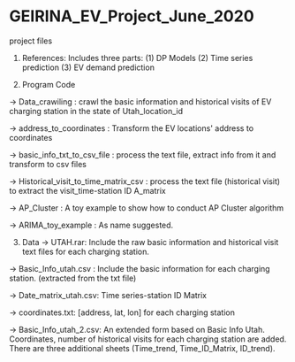 # GEIRINA_EV_Project_June_2020
 project files
1. References:
Includes three parts:
(1) DP Models
(2) Time series prediction
(3) EV demand prediction

2. Program Code

-> Data_crawiling
    : crawl the basic information and historical visits of EV charging station in the state of Utah_location_id

-> address_to_coordinates
    : Transform the EV locations' address to coordinates

-> basic_info_txt_to_csv_file
    : process the text file, extract info from it and transform to csv files

-> Historical_visit_to_time_matrix_csv
    : process the text file (historical visit) to extract the visit_time-station ID A_matrix

-> AP_Cluster
    : A toy example to show how to conduct AP Cluster algorithm

-> ARIMA_toy_example
    : As name suggested.


3. Data
-> UTAH.rar: Include the raw basic information and historical visit text files for each charging station.

-> Basic_Info_utah.csv : Include the basic information for each charging station. (extracted from the txt file)

-> Date_matrix_utah.csv: Time series-station ID Matrix

-> coordinates.txt: [address, lat, lon] for each charging station

-> Basic_Info_utah_2.csv: An extended form based on Basic Info Utah. Coordinates, number of historical visits for each charging station are added. There are three additional sheets (Time_trend, Time_ID_Matrix, ID_trend).

